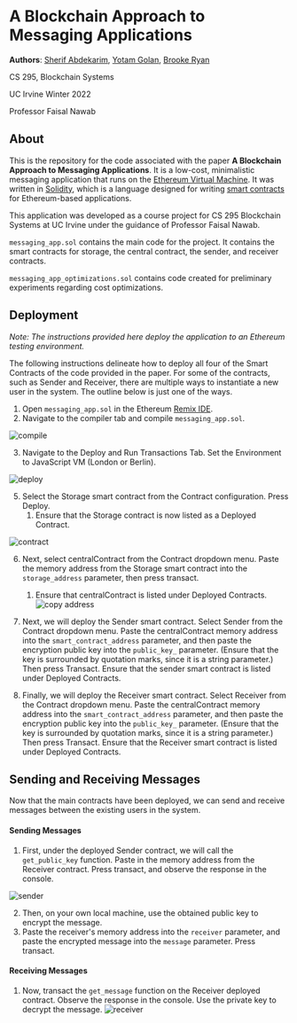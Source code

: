 # A Blockchain Approach to Messaging Applications

**Authors**: [Sherif Abdekarim](https://github.com/sherif-abdelkarim), [Yotam Golan](https://github.com/YotamGolan), [Brooke Ryan](https://brookekryan.com/)

CS 295, Blockchain Systems 

UC Irvine Winter 2022

Professor Faisal Nawab



## About

This is the repository for the code associated with the paper **A Blockchain Approach to Messaging Applications**. It is a low-cost, minimalistic messaging application that runs on the [Ethereum Virtual Machine](https://ethereum.org/en/developers/docs/evm/). It was written in [Solidity](https://docs.soliditylang.org/en/v0.8.13/), which is a language designed for writing [smart contracts](https://ethereum.org/en/developers/docs/smart-contracts/) for Ethereum-based applications. 

This application was developed as a course project for CS 295 Blockchain Systems at UC Irvine under the guidance of Professor Faisal Nawab. 

`messaging_app.sol` contains the main code for the project. It contains the smart contracts for storage, the central contract, the sender, and receiver contracts.  

`messaging_app_optimizations.sol` contains code created for preliminary experiments regarding cost optimizations.


## Deployment

*Note: The instructions provided here deploy the application to an Ethereum testing environment.* 

The following instructions delineate how to deploy all four of the Smart Contracts of the code provided in the paper. For some of the contracts, such as Sender and Receiver, there are multiple ways to instantiate a new user in the system. The outline below is just one of the ways. 

1. Open `messaging_app.sol` in the  Ethereum [Remix IDE](https://remix.ethereum.org/).
2. Navigate to the compiler tab and compile `messaging_app.sol`.

![compile](assets/compile.png)

3. Navigate to the Deploy and Run Transactions Tab. Set the Environment to JavaScript VM (London or Berlin).

![deploy](assets/deploy.png)

5. Select the Storage smart contract from the Contract configuration. Press Deploy. 
   1. Ensure that the Storage contract is now listed as a Deployed Contract. 

![contract](assets/contract.png)

6. Next, select centralContract from the Contract dropdown menu. Paste the memory address from the Storage smart contract into the `storage_address` parameter, then press transact. 
   1. Ensure that centralContract is listed under Deployed Contracts.  ![copy address](assets/address.png)

7. Next, we will deploy the Sender smart contract. Select Sender from the Contract dropdown menu. Paste the centralContract memory address into the `smart_contract_address` parameter, and then paste the encryption public key into the `public_key_` parameter. (Ensure that the key is surrounded by quotation marks, since it is a string parameter.) Then press Transact. Ensure that the sender smart contract is listed under Deployed Contracts. 
8. Finally, we will deploy the Receiver smart contract. Select Receiver from the Contract dropdown menu. Paste the centralContract memory address into the `smart_contract_address` parameter, and then paste the encryption public key into the `public_key_` parameter. (Ensure that the key is surrounded by quotation marks, since it is a string parameter.) Then press Transact. Ensure that the Receiver smart contract is listed under Deployed Contracts. 



## Sending and Receiving Messages

Now that the main contracts have been deployed, we can send and receive messages between the existing users in the system. 

#### Sending Messages

1. First, under the deployed Sender contract, we will call the `get_public_key` function. Paste in the memory address from the Receiver contract. Press transact, and observe the response in the console. 

![sender](assets/sender.png)

2. Then, on your own local machine, use the obtained public key to encrypt the message.
3. Paste the receiver's memory address into the `receiver` parameter, and paste the encrypted message into the `message` parameter. Press transact. 

#### Receiving Messages 

1. Now, transact the `get_message` function on the Receiver deployed contract. Observe the response in the console. Use the private key to decrypt the message. ![receiver](assets/receiver.png)
